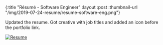 {:title "Résumé - Software Engineer"
 :layout :post
 :thumbnail-url "/img/2019-07-24-resume/resume-software-eng.png"}

Updated the resume. Got creative with job titles and added an icon before the portfolio link.

<!--more-->

[![Resume](/img/2019-07-24-resume/resume-software-eng.png)](/img/2019-07-24-resume/resume-software-eng.pdf)



